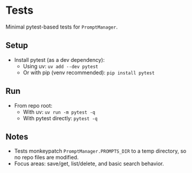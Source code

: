 # Tests

Minimal pytest-based tests for `PromptManager`.

## Setup
- Install pytest (as a dev dependency):
  - Using uv: `uv add --dev pytest`
  - Or with pip (venv recommended): `pip install pytest`

## Run
- From repo root:
  - With uv: `uv run -m pytest -q`
  - With pytest directly: `pytest -q`

## Notes
- Tests monkeypatch `PromptManager.PROMPTS_DIR` to a temp directory, so no repo files are modified.
- Focus areas: save/get, list/delete, and basic search behavior.
